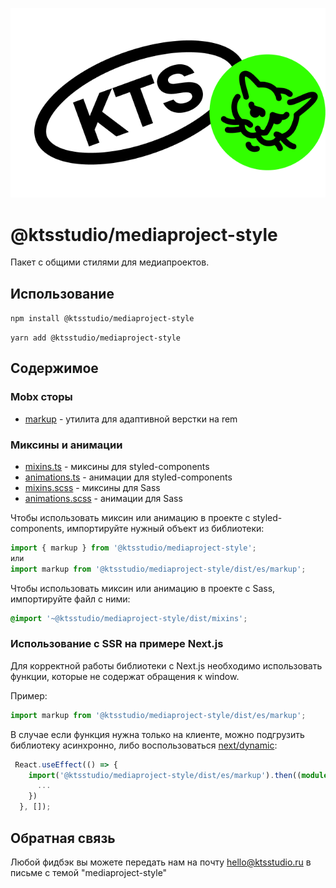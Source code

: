 ![kts](./logo.png)

# @ktsstudio/mediaproject-style

Пакет с общими стилями для медиапроектов.

## Использование

`npm install @ktsstudio/mediaproject-style`

`yarn add @ktsstudio/mediaproject-style`

## Содержимое

### Mobx сторы

* [markup](./src/markup/) - утилита для адаптивной верстки на rem

### Миксины и анимации

* [mixins.ts](./src/mixins.ts) - миксины для styled-components
* [animations.ts](./src/animations.ts) - анимации для styled-components
* [mixins.scss](./src/mixins.scss) - миксины для Sass
* [animations.scss](./src/animations.scss) - анимации для Sass

Чтобы использовать миксин или анимацию в проекте с styled-components, импортируйте нужный объект из библиотеки:

```typescript
import { markup } from '@ktsstudio/mediaproject-style';
или
import markup from '@ktsstudio/mediaproject-style/dist/es/markup';
```

Чтобы использовать миксин или анимацию в проекте с Sass, импортируйте файл с ними:

```scss
@import '~@ktsstudio/mediaproject-style/dist/mixins';
```

### Использование с SSR на примере Next.js

Для корректной работы библиотеки с Next.js необходимо использовать функции, которые не содержат обращения к window.

Пример:

```typescript
import markup from '@ktsstudio/mediaproject-style/dist/es/markup';
```

В случае если функция нужна только на клиенте, можно подгрузить библиотеку асинхронно, либо воспользоваться [next/dynamic](https://nextjs.org/docs/advanced-features/dynamic-import):

```typescript
 React.useEffect(() => {
    import('@ktsstudio/mediaproject-style/dist/es/markup').then((module) => {
      ...
    })
  }, []);
```

## Обратная связь

Любой фидбэк вы можете передать нам на почту [hello@ktsstudio.ru](mailto:hello@ktsstudio.ru) в письме с темой "mediaproject-style"
